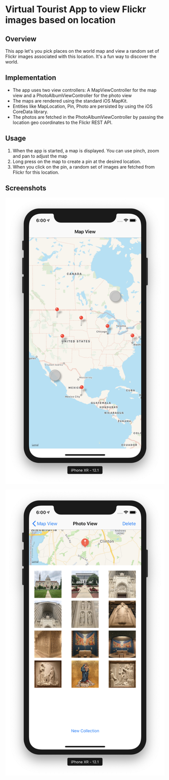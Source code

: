 # Virtual Tourist App to view Flickr images based on location
## Overview
This app let's you pick places on the world map and view a random set of Flickr images associated with this location. It's a fun way to discover the world.


## Implementation
* The app uses two view controllers: A MapViewController for the map view and a PhotoAlbumViewController for the photo view
* The maps are rendered using the standard iOS MapKit.
* Entities like MapLocation, Pin, Photo are persisted by using the iOS CoreData library.
* The photos are fetched in the PhotoAlbumViewController by passing the location geo coordinates to the Flickr REST API.

## Usage
1. When the app is started, a map is displayed. You can use pinch, zoom and pan to adjust the map
2. Long press on the map to create a pin at the desired location.
3. When you click on the pin, a random set of images are fetched from Flickr for this location.

## Screenshots
![Virtual Tourist 1](Screenshots/virtual-tourist-ss-1.png?raw=true "Virtual Tourist 1")

![Virtual Tourist 2](Screenshots/virtual-tourist-ss-2.png?raw=true "Virtual Tourist 2")

